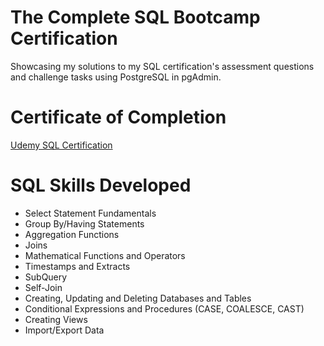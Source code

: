 # The Complete SQL Bootcamp Certification
Showcasing my solutions to my SQL certification's assessment questions and challenge tasks using PostgreSQL in pgAdmin.

# Certificate of Completion
[Udemy SQL Certification](https://www.udemy.com/certificate/UC-72bfdaca-b269-4167-a164-01738bb5dc13/)

# SQL Skills Developed

- Select Statement Fundamentals
- Group By/Having Statements
- Aggregation Functions
- Joins
- Mathematical Functions and Operators
- Timestamps and Extracts
- SubQuery
- Self-Join
- Creating, Updating and Deleting Databases and Tables
- Conditional Expressions and Procedures (CASE, COALESCE, CAST)
- Creating Views
- Import/Export Data
